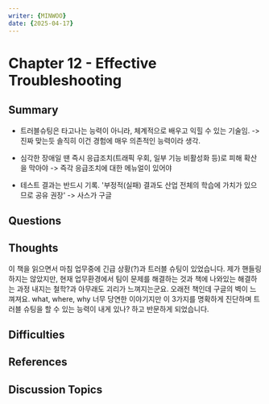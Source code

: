 ```yaml
---
writer: {MINWOO}
date: {2025-04-17}
---
```


# Chapter 12 - Effective Troubleshooting

## Summary
- 트러블슈팅은 타고나는 능력이 아니라, 체계적으로 배우고 익힐 수 있는 기술임. -> 진짜 맞는듯 솔직히 이건 경험에 매우 의존적인 능력이라 생각.

- 심각한 장애일 땐 즉시 응급조치(트래픽 우회, 일부 기능 비활성화 등)로 피해 확산을 막아야 -> 즉각 응급조치에 대한 메뉴얼이 있어야

- 테스트 결과는 반드시 기록. 
'부정적(실패) 결과도 산업 전체의 학습에 가치가 있으므로 공유 권장' -> 사스가 구글
## Questions
<!-- 읽으며 궁금했던 점 -->

## Thoughts
이 책을 읽으면서 마침 업무중에 긴급 상황(?)과 트러블 슈팅이 있었습니다.
제가 핸들링하지는 않았지만, 현재 업무환경에서 팀이 문제를 해결하는 것과 책에 나와있는 해결하는 과정 내지는 철학?과 
아무래도 괴리가 느껴지는군요. 오래전 책인데 구글의 벽이 느껴져요.
what, where, why 너무 당연한 이야기지만 이 3가지를 명확하게 진단하며 트러블 슈팅을 할 수 있는 능력이 내게 있나? 하고 반문하게 되었습니다.

## Difficulties

## References


## Discussion Topics
